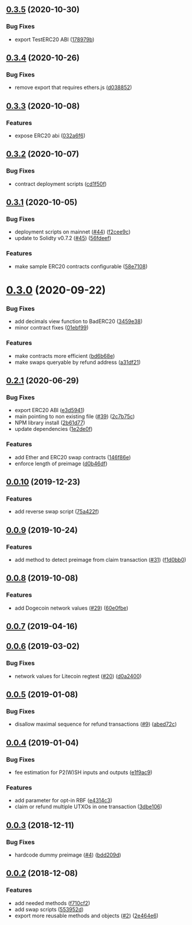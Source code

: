 ## [0.3.5](https://github.com/BoltzExchange/boltz-core/compare/v0.3.4...v0.3.5) (2020-10-30)


### Bug Fixes

* export TestERC20 ABI ([178979b](https://github.com/BoltzExchange/boltz-core/commit/178979bb126f9d3dda3a8fc93770de35b4f8fd57))



## [0.3.4](https://github.com/BoltzExchange/boltz-core/compare/v0.3.3...v0.3.4) (2020-10-26)


### Bug Fixes

* remove export that requires ethers.js ([d038852](https://github.com/BoltzExchange/boltz-core/commit/d0388526f4dd8236cba38627188bf86f0757903e))



## [0.3.3](https://github.com/BoltzExchange/boltz-core/compare/v0.3.2...v0.3.3) (2020-10-08)


### Features

* expose ERC20 abi ([032a6f6](https://github.com/BoltzExchange/boltz-core/commit/032a6f69e31581db026e548587684ff94031b446))



## [0.3.2](https://github.com/BoltzExchange/boltz-core/compare/v0.3.1...v0.3.2) (2020-10-07)


### Bug Fixes

* contract deployment scripts ([cd1f50f](https://github.com/BoltzExchange/boltz-core/commit/cd1f50fe2ecd741c294f83203e0d539456f41cdd))



## [0.3.1](https://github.com/BoltzExchange/boltz-core/compare/v0.3.0...v0.3.1) (2020-10-05)


### Bug Fixes

* deployment scripts on mainnet ([#44](https://github.com/BoltzExchange/boltz-core/issues/44)) ([f2cee9c](https://github.com/BoltzExchange/boltz-core/commit/f2cee9cb166e4a87ab08ca2c5bbcfb788936614c))
* update to Solidty v0.7.2 ([#45](https://github.com/BoltzExchange/boltz-core/issues/45)) ([56fdeef](https://github.com/BoltzExchange/boltz-core/commit/56fdeef1b444d2c739a6adf9e4862bcf86b6deb2))


### Features

* make sample ERC20 contracts configurable ([58e7108](https://github.com/BoltzExchange/boltz-core/commit/58e7108d7b528d92059ba3151164e4b1b15d8b07))



# [0.3.0](https://github.com/BoltzExchange/boltz-core/compare/v0.2.1...v0.3.0) (2020-09-22)


### Bug Fixes

* add decimals view function to BadERC20 ([3459e38](https://github.com/BoltzExchange/boltz-core/commit/3459e38c53576831ecfbe7e2b2ae5527410f8a57))
* minor contract fixes ([01ebf99](https://github.com/BoltzExchange/boltz-core/commit/01ebf9916c85a787101e92eec376e4be8bce38c2))


### Features

* make contracts more efficient ([bd6b68e](https://github.com/BoltzExchange/boltz-core/commit/bd6b68ebeafcc7b254fe49753ec4cde2c3bbd12f))
* make swaps queryable by refund address ([a31df21](https://github.com/BoltzExchange/boltz-core/commit/a31df21ede1e0e4aa0be240a89c1e378521de47b))



## [0.2.1](https://github.com/BoltzExchange/boltz-core/compare/v0.2.0...v0.2.1) (2020-06-29)


### Bug Fixes

* export ERC20 ABI ([e3d5941](https://github.com/BoltzExchange/boltz-core/commit/e3d59411f56a10a819131fe621b98ec38d1dae75))
* main pointing to non existing file ([#39](https://github.com/BoltzExchange/boltz-core/issues/39)) ([2c7b75c](https://github.com/BoltzExchange/boltz-core/commit/2c7b75cdf1f66ed4def1c3e987257342a2bc35f5))
* NPM library install ([2b61d77](https://github.com/BoltzExchange/boltz-core/commit/2b61d77d8783bea1d7914989f5335a3edbeb5633))
* update dependencies ([1e2de0f](https://github.com/BoltzExchange/boltz-core/commit/1e2de0f2bc3d50e84566786dfcb53d444f5f4166))


### Features

* add Ether and ERC20 swap contracts ([146f86e](https://github.com/BoltzExchange/boltz-core/commit/146f86eec989e36e558700107f481c12bcf43782))
* enforce length of preimage ([d0b46df](https://github.com/BoltzExchange/boltz-core/commit/d0b46df76c2f4660d882f3128d05ee8d26732d53))



## [0.0.10](https://github.com/BoltzExchange/boltz-core/compare/v0.0.9...v0.0.10) (2019-12-23)


### Features

* add reverse swap script ([75a422f](https://github.com/BoltzExchange/boltz-core/commit/75a422f65e41c85c3695f4944fcbc74e7ee71c94))



## [0.0.9](https://github.com/BoltzExchange/boltz-core/compare/v0.0.8...v0.0.9) (2019-10-24)


### Features

* add method to detect preimage from claim transaction ([#31](https://github.com/BoltzExchange/boltz-core/issues/31)) ([f1d0bb0](https://github.com/BoltzExchange/boltz-core/commit/f1d0bb0cdb005e8e06c803e82cbc40d190c0d171))



## [0.0.8](https://github.com/BoltzExchange/boltz-core/compare/v0.0.7...v0.0.8) (2019-10-08)


### Features

* add Dogecoin network values ([#29](https://github.com/BoltzExchange/boltz-core/issues/29)) ([60e0fbe](https://github.com/BoltzExchange/boltz-core/commit/60e0fbebc425de9389d26c36f4a24f36c730eff9))



## [0.0.7](https://github.com/BoltzExchange/boltz-core/compare/v0.0.6...v0.0.7) (2019-04-16)



## [0.0.6](https://github.com/BoltzExchange/boltz-core/compare/v0.0.5...v0.0.6) (2019-03-02)


### Bug Fixes

* network values for Litecoin regtest ([#20](https://github.com/BoltzExchange/boltz-core/issues/20)) ([d0a2400](https://github.com/BoltzExchange/boltz-core/commit/d0a2400c4d3b3daca3b41295f6a0a7647542ab98))



## [0.0.5](https://github.com/BoltzExchange/boltz-core/compare/v0.0.4...v0.0.5) (2019-01-08)


### Bug Fixes

* disallow maximal sequence for refund transactions ([#9](https://github.com/BoltzExchange/boltz-core/issues/9)) ([abed72c](https://github.com/BoltzExchange/boltz-core/commit/abed72c3a849c47de92c14bf106452d4e37c583a))



## [0.0.4](https://github.com/BoltzExchange/boltz-core/compare/v0.0.3...v0.0.4) (2019-01-04)


### Bug Fixes

* fee estimation for P2(W)SH inputs and outputs ([e1f9ac9](https://github.com/BoltzExchange/boltz-core/commit/e1f9ac9b5d9be7f87879abb54de1484b63e11afb))


### Features

* add parameter for opt-in RBF ([e4314c3](https://github.com/BoltzExchange/boltz-core/commit/e4314c33bae6b16c89fb08bd32a09dc8f826d771))
* claim or refund multiple UTXOs in one transaction ([3dbe106](https://github.com/BoltzExchange/boltz-core/commit/3dbe106efa89fa09f463489aa97877129028c256))



## [0.0.3](https://github.com/BoltzExchange/boltz-core/compare/v0.0.2...v0.0.3) (2018-12-11)


### Bug Fixes

* hardcode dummy preimage ([#4](https://github.com/BoltzExchange/boltz-core/issues/4)) ([bdd209d](https://github.com/BoltzExchange/boltz-core/commit/bdd209d5061ab0291abb2110c771900cc79309c7))



## [0.0.2](https://github.com/BoltzExchange/boltz-core/compare/v0.0.1...v0.0.2) (2018-12-08)


### Features

* add needed methods ([f710cf2](https://github.com/BoltzExchange/boltz-core/commit/f710cf21e17883b982d72d19224650e11c27f3be))
* add swap scripts ([553952d](https://github.com/BoltzExchange/boltz-core/commit/553952da95cb3ae733000ede594510aec12b7737))
* export more reusable methods and objects ([#2](https://github.com/BoltzExchange/boltz-core/issues/2)) ([2e464e6](https://github.com/BoltzExchange/boltz-core/commit/2e464e64746f686e09c2f097756d8b7437f3969a))



